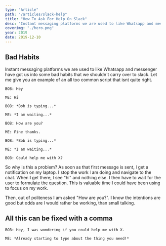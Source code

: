 ```yaml
---
type: "Article"
path: "/articles/slack-help"
title: "How To Ask For Help On Slack"
desc: "Instant messaging platforms we are used to like Whatsapp and messenger have got us into some bad habits that we shouldn't carry over to slack. Fixing your slack messages with one character."
coverimg: "./hero.png"
year: 2019
date: 2019-12-10
---
```


## Bad Habits
Instant messaging platforms we are used to like Whatsapp and messenger have got us into some bad habits that we shouldn't carry over to slack. Let me give you an example of an all too common script that isnt quite right.

```
BOB: Hey

ME: Hi    

BOB: *Bob is typing...*

ME: *I am waiting...*

BOB: How are you?

ME: Fine thanks.

BOB: *Bob is typing...*

ME: *I am waiting...*

BOB: Could help me with X?

```

So why is this a problem? As soon as that first message is sent, I get a notification on my laptop. I stop the work I am doing and navigate to the chat. When I get there, I see "hi" and nothing else. I then have to wait for the user to formulate the question. This is valuable time I could have been using to focus on my work. 

Then, out of politeness I am asked "How are you?". I know the intentions are good but odds are I would rather be working, than small talking.

## All this can be fixed with a comma

```
BOB: Hey, I was wondering if you could help me with X.

ME: *Already starting to type about the thing you need!*    

```
